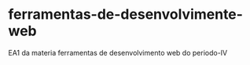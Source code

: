 # ferramentas-de-desenvolvimente-web
 EA1 da materia ferramentas de desenvolvimento web do periodo-IV 
